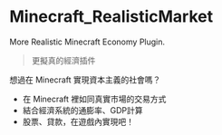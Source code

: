 # Minecraft_RealisticMarket
More Realistic Minecraft Economy Plugin.


> 更擬真的經濟插件

想過在 Minecraft 實現資本主義的社會嗎？  
+ 在 Minecraft 裡如同真實市場的交易方式
+ 結合經濟系統的通膨率、GDP計算
+ 股票、貸款，在遊戲內實現吧！
